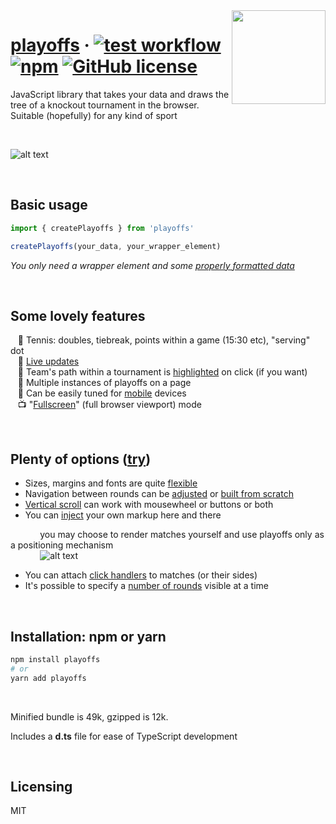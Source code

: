 <img src="https://github.com/sbachinin/playoffs/blob/main/images/logo1.png?raw=true" align="right" height="150px">

# [playoffs](https://sbachinin.github.io/playoffs-site) &middot; [![test workflow](https://github.com/sbachinin/playoffs/actions/workflows/main.yml/badge.svg)](https://github.com/sbachinin/playoffs/actions/) [![npm](https://img.shields.io/npm/v/playoffs.svg?style=flat-square)](https://www.npmjs.com/package/playoffs) [![GitHub license](https://img.shields.io/badge/license-MIT-blue.svg?style=flat-square)](https://github.com/sbachinin/playoffs/blob/main/LICENSE.md)

JavaScript library that takes your data and draws the tree of a knockout tournament in the browser. Suitable (hopefully) for any kind of sport

<br>


![alt text](https://github.com/sbachinin/playoffs/blob/main/images/example.jpg?raw=true)

<br>

## Basic usage

```javascript
import { createPlayoffs } from 'playoffs'

createPlayoffs(your_data, your_wrapper_element)
```

_You only need a wrapper element and some <a href="https://playoffs-js.com/data-shape">properly formatted data</a>_

<br>

## Some lovely features

&nbsp;&nbsp; 🎾 Tennis: doubles, tiebreak, points within a game (15:30 etc), "serving" dot  
&nbsp;&nbsp; 🍏 <a href="https://playoffs-js.com/live-updates">Live updates</a>  
&nbsp;&nbsp; 🔦 Team's path within a tournament is <a href="https://playoffs-js.com/highlight-history">highlighted</a> on click (if you want)  
&nbsp;&nbsp; 👯 Multiple instances of playoffs on a page  
&nbsp;&nbsp; 📱 Can be easily tuned for <a href="https://playoffs-js.com/mobile">mobile</a> devices  
&nbsp;&nbsp; 📺 "<a href="https://playoffs-js.com/fullscreen">Fullscreen</a>" (full browser viewport) mode

<br>

## Plenty of options (<a href="https://playoffs-js.com/options">try</a>)

* Sizes, margins and fonts are quite <a href="https://playoffs-js.com/fonts-colors-sizes">flexible</a>
* Navigation between rounds can be <a href="https://playoffs-js.com/adjust-nav-buttons">adjusted</a> or <a href="https://playoffs-js.com/external-navigation">built from scratch</a>  
* <a href="https://playoffs-js.com/scroll-modes">Vertical scroll</a> can work with mousewheel or buttons or both  
* You can <a href="https://playoffs-js.com/inject-markup">inject</a> your own markup here and there  
  
&nbsp;&nbsp;&nbsp;&nbsp;&nbsp;&nbsp;&nbsp;&nbsp;&nbsp;&nbsp;&nbsp;&nbsp;you may choose to render matches yourself and use playoffs only as a positioning mechanism
<br>
&nbsp;&nbsp;&nbsp;&nbsp;&nbsp;&nbsp;&nbsp;&nbsp;&nbsp;&nbsp;&nbsp;&nbsp;![alt text](https://github.com/sbachinin/playoffs/blob/main/images/your-match-element.jpg?raw=true)

* You can attach <a href="https://playoffs-js.com/click-handlers">click handlers</a> to matches (or their sides)  
* It's possible to specify a <a href="https://playoffs-js.com/rounds-count">number of rounds</a> visible at a time

<br>

## Installation: npm or yarn

```bash
npm install playoffs
# or
yarn add playoffs
```

<br>


Minified bundle is 49k, gzipped is 12k.


Includes a __d.ts__ file for ease of TypeScript development

<br>

## Licensing

MIT